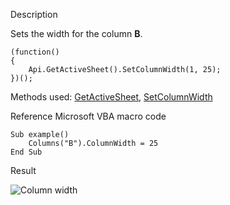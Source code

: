 Description

Sets the width for the column **B**.

```
(function()
{
    Api.GetActiveSheet().SetColumnWidth(1, 25);
})();
```

Methods used: [GetActiveSheet](/officeapi/spreadsheetapi/api/getactivesheet), [SetColumnWidth](/officeapi/spreadsheetapi/apiworksheet/setcolumnwidth)

Reference Microsoft VBA macro code

```
Sub example()
    Columns("B").ColumnWidth = 25
End Sub
```

Result

![Column width](/plugins/column_width.png)
